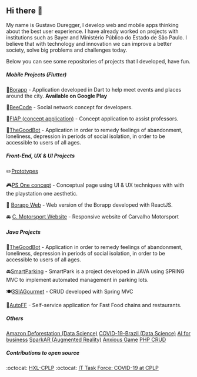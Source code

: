 ## Hi there 👋
My name is Gustavo Duregger, I develop web and mobile apps thinking about the best user experience. I have already worked on projects with institutions such as Bayer and Ministério Público do Estado de São Paulo. I believe that with technology and innovation we can improve a better society, solve big problems and challenges today.

Below you can see some repositories of projects that I developed, have fun.

##### Mobile Projects (Flutter)
🌃[Borapp](https://play.google.com/store/apps/details?id=com.gduregger.borapp) - Application developed in Dart to help meet events and places around the city. **Available on Google Play**

🐝[BeeCode](https://github.com/GustavoDuregger/BeeCode) - Social network concept for developers.

🐲[FIAP (concept application)](https://github.com/GustavoDuregger/fiap_aplication) - Concept application to assist professors.

🤖[TheGoodBot](https://github.com/GustavoDuregger/the_good_bot_public) - Application in order to remedy feelings of abandonment, loneliness, depression in periods of social isolation, in order to be accessible to users of all ages.

##### Front-End, UX & UI Projects

✏️[Prototypes](https://gist.github.com/GustavoDuregger/12f46da46badcab1fee358437d7e0bc4)

🎮[PS One concept](https://github.com/GustavoDuregger/psone) - Conceptual page using UI & UX techniques with with the playstation one aesthetic.

🌃 [Borapp Web](https://github.com/GustavoDuregger/borapp-web) - Web version of the Borapp developed with ReactJS.

🚘 [C. Motorsport Website](https://github.com/GustavoDuregger/SiteCMotorsport) - Responsive website of Carvalho Motorsport

##### Java Projects

🤖[TheGoodBot](https://github.com/GustavoDuregger/bot-mvc) - Application in order to remedy feelings of abandonment, loneliness, depression in periods of social isolation, in order to be accessible to users of all ages.

🚘[SmartParking](https://github.com/GustavoDuregger/SmartPark) - SmartPark is a project developed in JAVA using SPRING MVC to implement automated management in parking lots.

🍽️[3SIAGourmet](https://github.com/FIAPOS/ComidaNacJava) - CRUD developed with Spring MVC

🍕[AutoFF](https://github.com/GustavoDuregger/AutoFF) - Self-service application for Fast Food chains and restaurants.

##### Others
[Amazon Deforestation (Data Science)](https://github.com/GustavoDuregger/AnaliseDesmatamentoAmazonia)
[COVID-19-Brazil (Data Science)](https://github.com/GustavoDuregger/COVID-19-Brazil)
[AI for business](https://github.com/GustavoDuregger/IAparaNegocios)
[SparkAR (Augmented Reality)](https://github.com/GustavoDuregger/Spark_AR)
[Anxious Game](https://github.com/GustavoDuregger/Anxious-Game)
[PHP CRUD](https://github.com/GustavoDuregger/cadastroCliente)

##### Contributions to open source
:octocat: [HXL-CPLP](https://github.com/HXL-CPLP)
:octocat: [IT Task Force: COVID-19 at CPLP](https://github.com/covid-taskforce-cplp)
